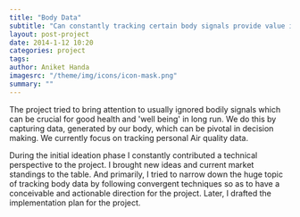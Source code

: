 ```yaml
---
title: "Body Data"
subtitle: "Can constantly tracking certain body signals provide value in long run?"
layout: post-project
date: 2014-1-12 10:20
categories: project
tags:
author: Aniket Handa
imagesrc: "/theme/img/icons/icon-mask.png"
summary: ""
---
```


The project tried to bring attention to usually ignored bodily signals which can be crucial for good health and 'well being' in long run. We do this by capturing data, generated by our body, which can be pivotal in decision making. We currently focus on tracking personal Air quality data.
		
During the initial ideation phase I constantly contributed a technical perspective to the project. I brought new ideas and current market standings to the table. And primarily, I tried to narrow down the huge topic of tracking body data by following convergent techniques so as to have a conceivable and actionable direction for the project. Later, I drafted the implementation plan for the project.